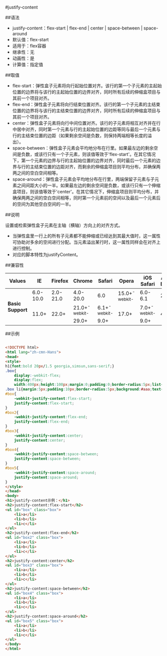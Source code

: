 #justify-content

##语法

- justify-content：flex-start | flex-end | center | space-between | space-around
- 默认值：flex-start
- 适用于：flex容器
- 继承性：无
- 动画性：是
- 计算值：指定值


##取值

- flex-start：弹性盒子元素将向行起始位置对齐。该行的第一个子元素的主起始位置的边界将与该行的主起始位置的边界对齐，同时所有后续的伸缩盒项目与其前一个项目对齐。
- flex-end：弹性盒子元素将向行结束位置对齐。该行的第一个子元素的主结束位置的边界将与该行的主结束位置的边界对齐，同时所有后续的伸缩盒项目与其前一个项目对齐。
- center：弹性盒子元素将向行中间位置对齐。该行的子元素将相互对齐并在行中居中对齐，同时第一个元素与行的主起始位置的边距等同与最后一个元素与行的主结束位置的边距（如果剩余空间是负数，则保持两端相等长度的溢出）。
- space-between：弹性盒子元素会平均地分布在行里。如果最左边的剩余空间是负数，或该行只有一个子元素，则该值等效于'flex-start'。在其它情况下，第一个元素的边界与行的主起始位置的边界对齐，同时最后一个元素的边界与行的主结束位置的边距对齐，而剩余的伸缩盒项目则平均分布，并确保两两之间的空白空间相等。
- space-around：弹性盒子元素会平均地分布在行里，两端保留子元素与子元素之间间距大小的一半。如果最左边的剩余空间是负数，或该行只有一个伸缩盒项目，则该值等效于'center'。在其它情况下，伸缩盒项目则平均分布，并确保两两之间的空白空间相等，同时第一个元素前的空间以及最后一个元素后的空间为其他空白空间的一半。


##说明

设置或检索弹性盒子元素在主轴（横轴）方向上的对齐方式。

- 当弹性盒里一行上的所有子元素都不能伸缩或已经达到其最大值时，这一属性可协助对多余的空间进行分配。当元素溢出某行时，这一属性同样会在对齐上进行控制。
- 对应的脚本特性为justifyContent。


##兼容性


<table class="compatible">
<thead>
	<tr>
		<th>Values</th>
		<th>IE</th>
		<th>Firefox</th>
		<th>Chrome</th>
		<th>Safari</th>
		<th>Opera</th>
		<th>iOS Safari</th>
		<th>Android Browser</th>
		<th>Android Chrome</th>
	</tr>
</thead>
<tbody>
	<tr>
		<td rowspan="3"><strong>Basic Support</strong></td>
		<td class="unsupport">6.0-10.0</td>
		<td class="unsupport">2.0-21.0</td>
		<td class="unsupport">4.0-20.0</td>
		<td class="unsupport">6.0</td>
		<td class="support">15.0+<sup class="fix">-webkit-</sup></td>
		<td class="unsupport">6.0-6.1</td>
		<td class="unsupport">2.1-4.3</td>
		<td class="unsupport">18.0-19.0</td>
	</tr>
	<tr>
		<td class="support" rowspan="2">11.0+</td>
		<td class="support" rowspan="2">22.0+</td>
		<td class="support">21.0+<sup class="fix">-webkit-</sup></td>
		<td class="support">6.1+<sup class="fix">-webkit-</sup></td>
		<td class="support" rowspan="2">17.0+</td>
		<td class="support">7.0+<sup class="fix">-webkit-</sup></td>
		<td class="support" rowspan="2">4.4+</td>
		<td class="support">20.0+<sup class="fix">-webkit-</sup></td>
	</tr>
	<tr>
		<td class="support">29.0+</td>
		<td class="support">9.0+</td>
		<td class="support">9.0+</td>
		<td class="support">28.0+</td>
	</tr>
</tbody>
</table>




##示例

```html

<!DOCTYPE html>
<html lang="zh-cmn-Hans">
<head>
<style>
h1{font:bold 20px/1.5 georgia,simsun,sans-serif;}
.box{
	display:-webkit-flex;
	display:flex;
	width:400px;height:100px;margin:0;padding:0;border-radius:5px;list-style:none;background-color:#eee;}
.box li{margin:5px;padding:10px;border-radius:5px;background:#aaa;text-align:center;}
#box{
	-webkit-justify-content:flex-start;
	justify-content:flex-start;
}
#box2{
	-webkit-justify-content:flex-end;
	justify-content:flex-end;
}
#box3{
	-webkit-justify-content:center;
	justify-content:center;
}
#box4{
	-webkit-justify-content:space-between;
	justify-content:space-between;
}
#box5{
	-webkit-justify-content:space-around;
	justify-content:space-around;
}
</style>
</head>
<body>
<h1>justify-content示例：</h1>
<h2>justify-content:flex-start</h2>
<ul id="box" class="box">
	<li>a</li>
	<li>b</li>
	<li>c</li>
</ul>
<h2>justify-content:flex-end</h2>
<ul id="box2" class="box">
	<li>a</li>
	<li>b</li>
	<li>c</li>
</ul>
<h2>justify-content:center</h2>
<ul id="box3" class="box">
	<li>a</li>
	<li>b</li>
	<li>c</li>
</ul>
<h2>justify-content:space-between</h2>
<ul id="box4" class="box">
	<li>a</li>
	<li>b</li>
	<li>c</li>
</ul>
<h2>justify-content:space-around</h2>
<ul id="box5" class="box">
	<li>a</li>
	<li>b</li>
	<li>c</li>
</ul>
</body>
</html>


```
